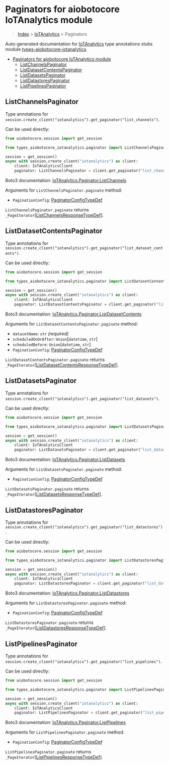 <a id="paginators-for-aiobotocore-iotanalytics-module"></a>

# Paginators for aiobotocore IoTAnalytics module

> [Index](..) > [IoTAnalytics](.) > Paginators

Auto-generated documentation for
[IoTAnalytics](https://boto3.amazonaws.com/v1/documentation/api/latest/reference/services/iotanalytics.html#IoTAnalytics)
type annotations stubs module
[types-aiobotocore-iotanalytics](https://pypi.org/project/types-aiobotocore-iotanalytics/).

- [Paginators for aiobotocore IoTAnalytics module](#paginators-for-aiobotocore-iotanalytics-module)
  - [ListChannelsPaginator](#listchannelspaginator)
  - [ListDatasetContentsPaginator](#listdatasetcontentspaginator)
  - [ListDatasetsPaginator](#listdatasetspaginator)
  - [ListDatastoresPaginator](#listdatastorespaginator)
  - [ListPipelinesPaginator](#listpipelinespaginator)

<a id="listchannelspaginator"></a>

## ListChannelsPaginator

Type annotations for
`session.create_client("iotanalytics").get_paginator("list_channels")`.

Can be used directly:

```python
from aiobotocore.session import get_session

from types_aiobotocore_iotanalytics.paginator import ListChannelsPaginator

session = get_session()
async with session.create_client("iotanalytics") as client:
    client: IoTAnalyticsClient
    paginator: ListChannelsPaginator = client.get_paginator("list_channels")
```

Boto3 documentation:
[IoTAnalytics.Paginator.ListChannels](https://boto3.amazonaws.com/v1/documentation/api/latest/reference/services/iotanalytics.html#IoTAnalytics.Paginator.ListChannels)

Arguments for `ListChannelsPaginator.paginate` method:

- `PaginationConfig`:
  [PaginatorConfigTypeDef](./type_defs.md#paginatorconfigtypedef)

`ListChannelsPaginator.paginate` returns
`_PageIterator`\[[ListChannelsResponseTypeDef](./type_defs.md#listchannelsresponsetypedef)\].

<a id="listdatasetcontentspaginator"></a>

## ListDatasetContentsPaginator

Type annotations for
`session.create_client("iotanalytics").get_paginator("list_dataset_contents")`.

Can be used directly:

```python
from aiobotocore.session import get_session

from types_aiobotocore_iotanalytics.paginator import ListDatasetContentsPaginator

session = get_session()
async with session.create_client("iotanalytics") as client:
    client: IoTAnalyticsClient
    paginator: ListDatasetContentsPaginator = client.get_paginator("list_dataset_contents")
```

Boto3 documentation:
[IoTAnalytics.Paginator.ListDatasetContents](https://boto3.amazonaws.com/v1/documentation/api/latest/reference/services/iotanalytics.html#IoTAnalytics.Paginator.ListDatasetContents)

Arguments for `ListDatasetContentsPaginator.paginate` method:

- `datasetName`: `str` *(required)*
- `scheduledOnOrAfter`: `Union`\[`datetime`, `str`\]
- `scheduledBefore`: `Union`\[`datetime`, `str`\]
- `PaginationConfig`:
  [PaginatorConfigTypeDef](./type_defs.md#paginatorconfigtypedef)

`ListDatasetContentsPaginator.paginate` returns
`_PageIterator`\[[ListDatasetContentsResponseTypeDef](./type_defs.md#listdatasetcontentsresponsetypedef)\].

<a id="listdatasetspaginator"></a>

## ListDatasetsPaginator

Type annotations for
`session.create_client("iotanalytics").get_paginator("list_datasets")`.

Can be used directly:

```python
from aiobotocore.session import get_session

from types_aiobotocore_iotanalytics.paginator import ListDatasetsPaginator

session = get_session()
async with session.create_client("iotanalytics") as client:
    client: IoTAnalyticsClient
    paginator: ListDatasetsPaginator = client.get_paginator("list_datasets")
```

Boto3 documentation:
[IoTAnalytics.Paginator.ListDatasets](https://boto3.amazonaws.com/v1/documentation/api/latest/reference/services/iotanalytics.html#IoTAnalytics.Paginator.ListDatasets)

Arguments for `ListDatasetsPaginator.paginate` method:

- `PaginationConfig`:
  [PaginatorConfigTypeDef](./type_defs.md#paginatorconfigtypedef)

`ListDatasetsPaginator.paginate` returns
`_PageIterator`\[[ListDatasetsResponseTypeDef](./type_defs.md#listdatasetsresponsetypedef)\].

<a id="listdatastorespaginator"></a>

## ListDatastoresPaginator

Type annotations for
`session.create_client("iotanalytics").get_paginator("list_datastores")`.

Can be used directly:

```python
from aiobotocore.session import get_session

from types_aiobotocore_iotanalytics.paginator import ListDatastoresPaginator

session = get_session()
async with session.create_client("iotanalytics") as client:
    client: IoTAnalyticsClient
    paginator: ListDatastoresPaginator = client.get_paginator("list_datastores")
```

Boto3 documentation:
[IoTAnalytics.Paginator.ListDatastores](https://boto3.amazonaws.com/v1/documentation/api/latest/reference/services/iotanalytics.html#IoTAnalytics.Paginator.ListDatastores)

Arguments for `ListDatastoresPaginator.paginate` method:

- `PaginationConfig`:
  [PaginatorConfigTypeDef](./type_defs.md#paginatorconfigtypedef)

`ListDatastoresPaginator.paginate` returns
`_PageIterator`\[[ListDatastoresResponseTypeDef](./type_defs.md#listdatastoresresponsetypedef)\].

<a id="listpipelinespaginator"></a>

## ListPipelinesPaginator

Type annotations for
`session.create_client("iotanalytics").get_paginator("list_pipelines")`.

Can be used directly:

```python
from aiobotocore.session import get_session

from types_aiobotocore_iotanalytics.paginator import ListPipelinesPaginator

session = get_session()
async with session.create_client("iotanalytics") as client:
    client: IoTAnalyticsClient
    paginator: ListPipelinesPaginator = client.get_paginator("list_pipelines")
```

Boto3 documentation:
[IoTAnalytics.Paginator.ListPipelines](https://boto3.amazonaws.com/v1/documentation/api/latest/reference/services/iotanalytics.html#IoTAnalytics.Paginator.ListPipelines)

Arguments for `ListPipelinesPaginator.paginate` method:

- `PaginationConfig`:
  [PaginatorConfigTypeDef](./type_defs.md#paginatorconfigtypedef)

`ListPipelinesPaginator.paginate` returns
`_PageIterator`\[[ListPipelinesResponseTypeDef](./type_defs.md#listpipelinesresponsetypedef)\].
